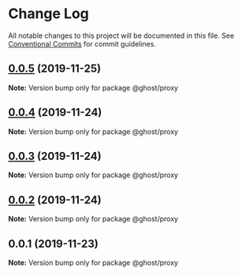 # Change Log

All notable changes to this project will be documented in this file.
See [Conventional Commits](https://conventionalcommits.org) for commit guidelines.

## [0.0.5](https://github.com/zcorky/zodash/compare/@ghost/proxy@0.0.4...@ghost/proxy@0.0.5) (2019-11-25)

**Note:** Version bump only for package @ghost/proxy





## [0.0.4](https://github.com/zcorky/zodash/compare/@ghost/proxy@0.0.3...@ghost/proxy@0.0.4) (2019-11-24)

**Note:** Version bump only for package @ghost/proxy





## [0.0.3](https://github.com/zcorky/zodash/compare/@ghost/proxy@0.0.2...@ghost/proxy@0.0.3) (2019-11-24)

**Note:** Version bump only for package @ghost/proxy





## [0.0.2](https://github.com/zcorky/zodash/compare/@ghost/proxy@0.0.1...@ghost/proxy@0.0.2) (2019-11-24)

**Note:** Version bump only for package @ghost/proxy





## 0.0.1 (2019-11-23)

**Note:** Version bump only for package @ghost/proxy
